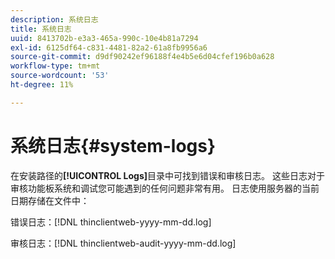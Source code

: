 ```yaml
---
description: 系统日志
title: 系统日志
uuid: 8413702b-e3a3-465a-990c-10e4b81a7294
exl-id: 6125df64-c831-4481-82a2-61a8fb9956a6
source-git-commit: d9df90242ef96188f4e4b5e6d04cfef196b0a628
workflow-type: tm+mt
source-wordcount: '53'
ht-degree: 11%

---
```


# 系统日志{#system-logs}

在安装路径的&#x200B;**[!UICONTROL Logs]**&#x200B;目录中可找到错误和审核日志。 这些日志对于审核功能板系统和调试您可能遇到的任何问题非常有用。 日志使用服务器的当前日期存储在文件中：

错误日志：[!DNL thinclientweb-yyyy-mm-dd.log]

审核日志：[!DNL thinclientweb-audit-yyyy-mm-dd.log]
